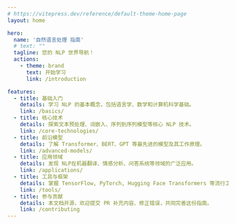 ```yaml
---
# https://vitepress.dev/reference/default-theme-home-page
layout: home

hero:
  name: '自然语言处理 指南'
  # text: ""
  tagline: 您的 NLP 世界导航！
  actions:
    - theme: brand
      text: 开始学习
      link: /introduction

features:
  - title: 基础入门
    details: 学习 NLP 的基本概念，包括语言学、数学和计算机科学基础。
    link: /basics/
  - title: 核心技术
    details: 探索文本预处理、词嵌入、序列到序列模型等核心 NLP 技术。
    link: /core-technologies/
  - title: 前沿模型
    details: 了解 Transformer、BERT、GPT 等最先进的模型及其工作原理。
    link: /advanced-models/
  - title: 应用领域
    details: 发现 NLP在机器翻译、情感分析、问答系统等领域的广泛应用。
    link: /applications/
  - title: 工具与框架
    details: 掌握 TensorFlow, PyTorch, Hugging Face Transformers 等流行工具和框架。
    link: /tools/
  - title: 参与贡献
    details: 本文档开源，欢迎提交 PR 补充内容、修正错误，共同完善这份指南。
    link: /contributing
---
```

